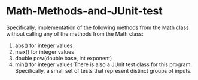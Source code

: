 # Math-Methods-and-JUnit-test
Specifically, implementation of the following methods from the Math class without calling any of the methods from the Math class: 
1. abs() for integer values 
2. max() for integer values 
3. double pow(double base, int exponent) 
4. min() for integer values 
There is also a JUnit test class for this program. Specifically, a small set of tests that represent distinct groups of inputs.

